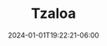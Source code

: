 ---
weight: 100
title: "Tzaloa"
description: "Revistas sobre Olimpiada"
date: "2024-01-01T19:22:21-06:00"
lastmod: "2024-01-01T19:22:21-06:00"
draft: false
toc: true
---
